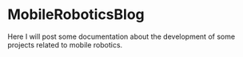 # MobileRoboticsBlog
Here I will post some documentation about the development of some projects related to mobile robotics.

